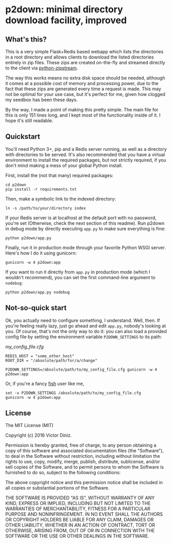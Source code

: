 # p2down: minimal directory download facility, improved

## What's this?

This is a very simple Flask+Redis based webapp which lists the directories in a root directory and allows clients to download the listed directories entirely in zip files. These zips are created on-the-fly and streamed directly to the client via [python-zipstream](https://github.com/allanlei/python-zipstream).

The way this works means no extra disk space should be needed, although it comes at a possible cost of memory and processing power, due to the fact that these zips are generated every time a request is made. This may not be optimal for your use case, but it's perfect for me, given how clogged my seedbox has been these days.

By the way, I made a point of making this pretty simple. The main file for this is only 151 lines long, and I kept most of the functionality inside of it. I hope it's still readable.

## Quickstart

You'll need Python 3+, pip and a Redis server running, as well as a directory with directories to be served. It's also recommended that you have a virtual environment to install the required packages, but not strictly required, if you don't mind making a mess of your global Python install.

First, install the (not that many) required packages:

```
cd p2down
pip install -r requirements.txt
```

Then, make a symbolic link to the indexed directory:

```
ln -s /path/to/your/directory index
```

If your Redis server is at localhost at the default port with no password, you're set (Otherwise, check the next section of this readme). Run p2down in debug mode by directly executing `app.py` to make sure everything is fine:

```
python p2down/app.py
```

Finally, run it in production mode through your favorite Python WSGI server. Here's how I do it using gunicorn:

```
gunicorn -w 4 p2down:app
```

If you want to run it directly from `app.py` in production mode (which I wouldn't recommend), you can set the first command-line argument to `nodebug`:

```
python p2down/app.py nodebug
```


## Not-so-quick start

Ok, you actually need to configure something, I understand. Well, then. If you're feeling really lazy, just go ahead and edit `app.py`, nobody's looking at you. Of course, that's not the only way to do it: you can also load a provided config file by setting the environment variable `P2DOWN_SETTINGS` to its path:

*my_config_file.cfg*
```
REDIS_HOST = "some_other_host"
ROOT_DIR = "/absolute/path/for/a/change"
```

```
P2DOWN_SETTINGS=/absolute/path/to/my_config_file.cfg gunicorn -w 4 p2down:app
```

Or, if you're a fancy [fish](http://fishshell.com/) user like me,

```
set -x P2DOWN_SETTINGS /absolute/path/to/my_config_file.cfg
gunicorn -w 4 p2down:app
```

## License

The MIT License (MIT)

Copyright (c) 2016 Victor Diniz.

Permission is hereby granted, free of charge, to any person obtaining a copy
of this software and associated documentation files (the "Software"), to deal
in the Software without restriction, including without limitation the rights
to use, copy, modify, merge, publish, distribute, sublicense, and/or sell
copies of the Software, and to permit persons to whom the Software is
furnished to do so, subject to the following conditions:

The above copyright notice and this permission notice shall be included in
all copies or substantial portions of the Software.

THE SOFTWARE IS PROVIDED "AS IS", WITHOUT WARRANTY OF ANY KIND, EXPRESS OR
IMPLIED, INCLUDING BUT NOT LIMITED TO THE WARRANTIES OF MERCHANTABILITY,
FITNESS FOR A PARTICULAR PURPOSE AND NONINFRINGEMENT. IN NO EVENT SHALL THE
AUTHORS OR COPYRIGHT HOLDERS BE LIABLE FOR ANY CLAIM, DAMAGES OR OTHER
LIABILITY, WHETHER IN AN ACTION OF CONTRACT, TORT OR OTHERWISE, ARISING FROM,
OUT OF OR IN CONNECTION WITH THE SOFTWARE OR THE USE OR OTHER DEALINGS IN
THE SOFTWARE.
